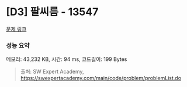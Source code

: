 # [D3] 팔씨름 - 13547 

[문제 링크](https://swexpertacademy.com/main/code/problem/problemDetail.do?contestProbId=AX6PP9G6p1sDFAS9) 

### 성능 요약

메모리: 43,232 KB, 시간: 94 ms, 코드길이: 199 Bytes



> 출처: SW Expert Academy, https://swexpertacademy.com/main/code/problem/problemList.do